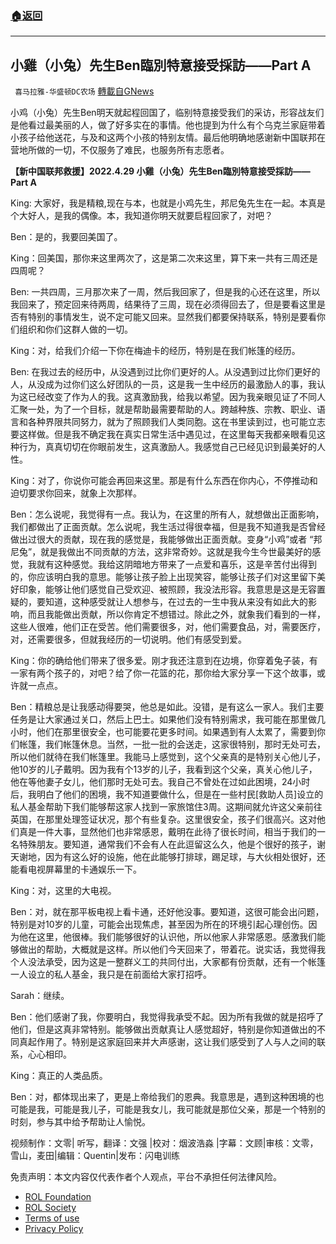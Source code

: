 ###  [:house:返回](README.md)
---


## 小雞（小兔）先生Ben臨別特意接受採訪——Part A
` 喜马拉雅-华盛顿DC农场` [轉載自GNews](https://gnews.org/zh-hans/2457634/)

小鸡（小兔）先生Ben明天就起程回国了，临别特意接受我们的采访，形容战友们是他看过最美丽的人，做了好多实在的事情。他也提到为什么有个乌克兰家庭带着小孩子给他送花，与及和这两个小孩的特别友情。最后他明确地感谢新中国联邦在营地所做的一切，不仅服务了难民，也服务所有志愿者。
  
**【新中国联邦救援】2022.4.29 小雞（小兔）先生Ben臨別特意接受採訪——Part A**
 
King: 大家好，我是精粮,现在与本，也就是小鸡先生，邦尼兔先生在一起。本真是个大好人，是我的偶像。本，我知道你明天就要启程回家了，对吧？
 
Ben：是的，我要回美国了。
 
King：回美国，那你来这里两次了，这是第二次来这里，算下来一共有三周还是四周呢？
 
Ben: 一共四周，三月那次来了一周，然后我回家了，但是我的心还在这里，所以我回来了，预定回来待两周，结果待了三周，现在必须得回去了，但是要看这里是否有特别的事情发生，说不定可能又回来。显然我们都要保持联系，特别是要看你们组织和你们这群人做的一切。
 
King：对，给我们介绍一下你在梅迪卡的经历，特别是在我们帐篷的经历。
 
Ben: 在我过去的经历中，从没遇到过比你们更好的人。从没遇到过比你们更好的人，从没成为过你们这么好团队的一员，这是我一生中经历的最激励人的事，我认为这已经改变了作为人的我。这真激励我，给我以希望。因为我亲眼见证了不同人汇聚一处，为了一个目标，就是帮助最需要帮助的人。跨越种族、宗教、职业、语言和各种界限共同努力，就为了照顾我们人类同胞。这在书里读到过，也可能立志要这样做。但是我不确定我在真实日常生活中遇见过，在这里每天我都亲眼看见这种行为，真真切切在你眼前发生，这真激励人。我感觉自己已经见识到最美好的人性。
 
King：对了，你说你可能会再回来这里。那是有什么东西在你内心，不停推动和迫切要求你回来，就象上次那样。
 
Ben：怎么说呢，我觉得有一点。我认为，在这里的所有人，就想做出正面影响，我们都做出了正面贡献。怎么说呢，我生活过得很幸福，但是我不知道我是否曾经做出过很大的贡献，现在我的感觉是，我能够做出正面贡献。变身“小鸡”或者 “邦尼兔”，就是我做出不同贡献的方法，这非常奇妙。这就是我今生今世最美好的感觉，我就有这种感觉。我给这阴暗地方带来了一点爱和喜乐，这是辛苦付出得到的，你应该明白我的意思。能够让孩子脸上出现笑容，能够让孩子们对这里留下美好印象，能够让他们感觉自己受欢迎、被照顾，我没法形容。我意思是这是无容置疑的，要知道，这种感受就让人想参与，在过去的一生中我从来没有如此大的影响，而且我能做出贡献，所以你肯定不想错过。除此之外，就象我们看到的一样，这些人很难，他们正在受苦。他们需要很多，对，他们需要食品，对，需要医疗，对，还需要很多，但就我经历的一切说明。他们有感受到爱。
 
King：你的确给他们带来了很多爱。刚才我还注意到在边境，你穿着兔子装，有一家有两个孩子的，对吧？给了你一花篮的花，那你给大家分享一下这个故事，或许就一点点。
 
Ben：精粮总是让我感动得要哭，他总是如此。没错，是有这么一家人。我们主要任务是让大家通过关口，然后上巴士。如果他们没有特别需求，我可能在那里做几小时，他们在那里很安全，也可能要花更多时间。如果遇到有人太累了，需要到你们帐篷，我们帐篷休息。当然，一批一批的会送走，这家很特别，那时无处可去，所以他们就待在我们帐篷里。我能马上感觉到，这个父亲真的是特别关心他儿子，他10岁的儿子戴明。因为我有个13岁的儿子，我看到这个父亲，真关心他儿子，他在等他妻子女儿，他们那时无处可去。我自己不曾处在过如此困境，24小时后，我明白了他们的困境，我不知道要做什么，但是在一些村民[救助人员]设立的私人基金帮助下我们能够帮这家人找到一家旅馆住3周。这期间就允许这父亲前往英国，在那里处理签证状况，那个有些复杂。这里很安全，孩子们很高兴。这对他们真是一件大事，显然他们也非常感恩，戴明在此待了很长时间，相当于我们的一名特殊朋友。要知道，通常我们不会有人在此逗留这么久，他是个很好的孩子，谢天谢地，因为有这么好的设施，他在此能够打排球，踢足球，与大伙相处很好，还能看电视屏幕里的卡通娱乐一下。
 
King：对，这里的大电视。
 
Ben：对，就在那平板电视上看卡通，还好他没事。要知道，这很可能会出问题，特别是对10岁的儿童，可能会出现焦虑，甚至因为所在的环境引起心理创伤。因为他在这里，他很棒。我们能够很好的认识他，所以他家人非常感恩。感激我们能够做出的帮助，大概就是这样。所以他们今天回来了，带着花。说实话，我觉得我个人没法承受，因为这是一整群义工的共同付出，大家都有份贡献，还有一个帐篷一人设立的私人基金，我只是在前面给大家打招呼。
 
Sarah：继续。
 
Ben：他们感谢了我，你要明白，我觉得我承受不起。因为所有我做的就是招呼了他们，但是这真非常特别。能够做出贡献真让人感觉超好，特别是你知道做出的不同真起作用了。特别是这家庭回来并大声感谢，这让我们感受到了人与人之间的联系，心心相印。
 
King：真正的人类品质。
 
Ben：对，都体现出来了，更是上帝给我们的恩典。我意思是，遇到这种困境的也可能是我，可能是我儿子，可能是我女儿，我可能就是那位父亲，那是一个特别的时刻，参与其中给予帮助让人愉悦。

视频制作：文零| 听写，翻译：文强 |校对：烟波浩淼 |字幕：文顾|审核：文零，雪山，麦田|编辑：Quentin|发布：闪电训练

免责声明：本文内容仅代表作者个人观点，平台不承担任何法律风险。
  
- [ROL Foundation](https://rolfoundation.org/)
- [ROL Society](https://rolsociety.org/)
- [Terms of use](https://gnews.org/terms-of-use-3/)
- [Privacy Policy](https://gnews.org/privacy-policy/)
